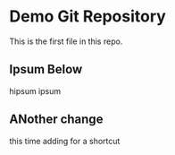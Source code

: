 # Demo Git Repository

This is the first file in this repo.

## Ipsum Below
hipsum ipsum

## ANother change
this time adding for a shortcut

